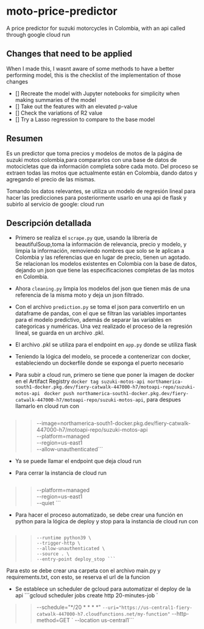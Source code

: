 # moto-price-predictor
A price predictor for suzuki motorcycles in Colombia, with an api called through google cloud run
## Changes that need to be applied
When I made this, I wasnt aware of some methods to have a better performing model, this is the checklist of the implementation of those changes
- [] Recreate the model with Jupyter notebooks for simplicity when making summaries of the model
- [] Take out the features with an elevated p-value
- [] Check the variations of R2 value
- [] Try a Lasso regression to compare to the base model


## Resumen
Es un predictor que toma precios y modelos de motos de la página de suzuki motos colombia,para compararlos con una base de datos de motocicletas  que da información completa sobre cada moto. Del proceso se extraen todas las motos que actualmente están en Colombia, dando datos y agregando el precio de las mismas.

Tomando los datos relevantes, se utiliza un modelo de regresión lineal para hacer las predicciones para posteriormente usarlo en una api de flask y subirlo al servicio de google: cloud run

## Descripción detallada
- Primero se realiza el ```scrape.py``` que, usando la librería de beautifulSoup,toma la información de relevancia, precio y modelo, y limpia la información, removiendo nombres que solo se le aplican a Colombia y las referencias que en lugar de precio, tienen un agotado. Se relacionan los modelos existentes en Colombia con la base de datos, dejando un json que tiene las especificaciones completas de las motos en Colombia.

- Ahora ```cleaning.py``` limpia los modelos del json que tienen más de una referencia de la misma moto y deja un json filtrado.

- Con el archivo ```prediction.py``` se toma el json para convertirlo en un dataframe de pandas, con el que se filtran las variables importantes para el modelo predictivo, además de separar las variables en categoricas y numéricas. Una vez realizado el proceso de la regresión lineal, se guarda en un archivo .pkl.

- El archivo .pkl se utiliza para el endpoint en ```app.py``` donde se utiliza flask

- Teniendo la lógica del modelo, se procede a contenerizar con docker, estableciendo un dockerfile donde se exponga el puerto necesario

- Para subir a cloud run, primero se tiene que poner la imagen de docker en el Artifact Registry ```docker tag suzuki-motos-api northamerica-south1-docker.pkg.dev/fiery-catwalk-447000-h7/motoapi-repo/suzuki-motos-api ```
  ```docker push northamerica-south1-docker.pkg.dev/fiery-catwalk-447000-h7/motoapi-repo/suzuki-motos-api```, para despues llamarlo en cloud run con
  ```gcloud run deploy suzuki-motos-api 
>> --image=northamerica-south1-docker.pkg.dev/fiery-catwalk-447000-h7/motoapi-repo/suzuki-motos-api \
>> --platform=managed \
>> --region=us-east1 \
>> --allow-unauthenticated```
- Ya se puede llamar el endpoint que deja cloud run

- Para cerrar la instancia de cloud run
  ``` gcloud run services delete suzuki-motos-api \
>> --platform=managed \
>> --region=us-east1 \
>> --quiet ```

- Para hacer el proceso automatizado, se debe crear una función en python para la lógica de deploy y stop para la instancia de cloud run con
  ```gcloud functions deploy my-function \
>>     --runtime python39 \
>>     --trigger-http \
>>     --allow-unauthenticated \
>>     --source . \
>>     --entry-point deploy_stop ```
Para esto se debe crear una carpeta con el archivo main.py y requirements.txt, con esto, se reserva el url de la funcion
- Se establece un scheduler de gcloud para automatizar el deploy de la api
  ```gcloud scheduler jobs create http 20-minutes-job `
>> --schedule="*/20 * * * *" `
>> --uri="https://us-central1-fiery-catwalk-447000-h7.cloudfunctions.net/my-function" `
>> --http-method=GET `
>> --location us-central1```
